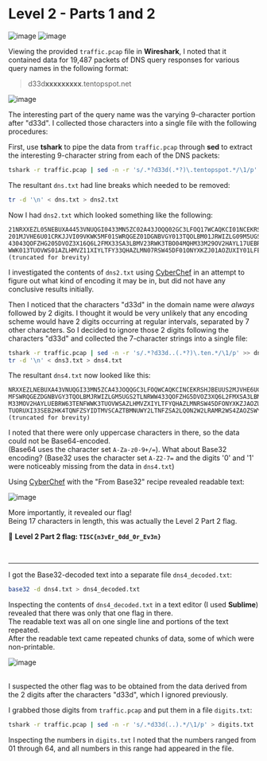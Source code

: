 # Level 2 - Parts 1 and 2

![image](https://user-images.githubusercontent.com/82754379/139622184-2c5a46b3-5704-4943-80a6-b1217fa1e746.png)
![image](https://user-images.githubusercontent.com/82754379/139627876-19431090-dff4-46c9-a286-fb7291b39771.png)

Viewing the provided `traffic.pcap` file in **Wireshark**, I noted that it contained data for 19,487 packets of DNS query responses for various query names in the following format:<br>
> d33d**xxxxxxxxx**.tentopspot.net

![image](https://user-images.githubusercontent.com/82754379/139656227-75c722ba-2e62-42ac-85b6-4dff1c31797e.png)

The interesting part of the query name was the varying 9-character portion after "d33d".
I collected those characters into a single file with the following procedures:

First, use **tshark** to pipe the data from `traffic.pcap` through **sed** to extract the interesting 9-character string from each of the DNS packets:
```bash
tshark -r traffic.pcap | sed -n -r 's/.*?d33d(.*?)\.tentopspot.*/\1/p' >> dns.txt
```

The resultant `dns.txt` had line breaks which needed to be removed:
```bash
tr -d '\n' < dns.txt > dns2.txt
```

Now I had `dns2.txt` which looked something like the following:
```
21NRXXEZL05NEBUXA4453VNUQGI0433MN5ZC02A43JOQQ02GC3LFOQ17WCAQKCI01NCEKRSH01JBEUUS
201MJVHE6U01CRKJJVI09VKWK5MF01SWRQGEZ01DGNBVGY013TQOLBM01JRWIZLG09M5UGS2T17LNRWW
43043QOFZHG205DVOZ3X16Q6L2FMX33SA3LBMV23RWK3TBO04MQHM33M29OV2HAYL17UEBRW6305TENF
WWK013TUOVWS01AZLHMVZ11XIYLTFY33QHAZLMN07RSW45DF01ONYXKZJ01AOZUXIY01LFEBYG6204TU
(truncated for brevity)
```

I investigated the contents of `dns2.txt` using [CyberChef](https://gchq.github.io/CyberChef/) in an attempt to figure out what kind of encoding it may be in, but did not have any conclusive results initially.

Then I noticed that the characters "d33d" in the domain name were _always_ followed by 2 digits. I thought it would be very unlikely that any encoding scheme would have 2 digits occurring at regular intervals, separated by 7 other characters. So I decided to ignore those 2 digits following the characters "d33d" and collected the 7-character strings into a single file:
```bash
tshark -r traffic.pcap | sed -n -r 's/.*?d33d..(.*?)\.ten.*/\1/p' >> dns3.txt
tr -d '\n' < dns3.txt > dns4.txt
```

The resultant `dns4.txt` now looked like this:
```
NRXXEZLNEBUXA43VNUQGI33MN5ZCA43JOQQGC3LFOQWCAQKCINCEKRSHJBEUUS2MJVHE6UCRKJJVIVKWK5
MFSWRQGEZDGNBVGY3TQOLBMJRWIZLGM5UGS2TLNRWW433QOFZHG5DVOZ3XQ6L2FMXSA3LBMVRWK3TBOMQH
M33MOV2HAYLUEBRW63TENFWWK3TUOVWSAZLHMVZXIYLTFYQHAZLMNRSW45DFONYXKZJAOZUXIYLFEBYG64
TUORUXI33SEB2HK4TQNFZSYIDTMVSCAZTBMNUWY2LTNFZSA2LQON2W2LRAMR2WS4ZAOZSWYIDJNZ2GK4TE
(truncated for brevity)
```

I noted that there were only uppercase characters in there, so the data could not be Base64-encoded.<br>
(Base64 uses the character set `A-Za-z0-9+/=`).
What about Base32 encoding? (Base32 uses the character set `A-Z2-7=` and the digits '0' and '1' were noticeably missing from the data in `dns4.txt`)

Using [CyberChef](https://gchq.github.io/CyberChef/#recipe=From_Base32('A-Z2-7%3D',true)&input=TlJYWEVaTE5FQlVYQTQzVk5VUUdJMDQzM01ONVpDMDJBNDNKT1FRMDJHQzNMRk9RMTdXQ0FRS0NJMDFOQ0VLUlNIMDFKQkVVVVMyMDFNSlZIRTZVMDFDUktKSlZJMDlWS1dLNU1GMDFTV1JRR0VaMDFER05CVkdZMDEzVFFPTEJNMDFKUldJWkxHMDlNNVVHUzJU) with the "From Base32" recipe revealed readable text:

![image](https://user-images.githubusercontent.com/82754379/139676359-ba09f563-0e50-4f47-9fbf-b224ae55c96c.png)


More importantly, it revealed our flag! <br>
Being 17 characters in length, this was actually the Level 2 Part 2 flag.


🚩 **Level 2 Part 2 flag: `TISC{n3vEr_0dd_0r_Ev3n}`**

<br>

---

I got the Base32-decoded text into a separate file `dns4_decoded.txt`:
```bash
base32 -d dns4.txt > dns4_decoded.txt
```

Inspecting the contents of `dns4_decoded.txt` in a text editor (I used **Sublime**) revealed that there was only that one flag in there.<br>
The readable text was all on one single line and portions of the text repeated.<br>
After the readable text came repeated chunks of data, some of which were non-printable. <br>

![image](https://user-images.githubusercontent.com/82754379/139680592-907a5cf3-94de-49e4-91ee-3afd79505c12.png)

<br>
I suspected the other flag was to be obtained from the data derived from the 2 digits after the characters "d33d", which I ignored previously.

I grabbed those digits from `traffic.pcap` and put them in a file `digits.txt`:
```bash
tshark -r traffic.pcap | sed -n -r 's/.*d33d(..).*/\1/p' > digits.txt
```

Inspecting the numbers in `digits.txt` I noted that the numbers ranged from 01 through 64, and all numbers in this range had appeared in the file.



